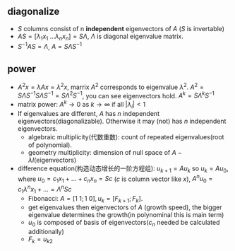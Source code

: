 ## diagonalize
- $S$ columns consist of n **independent** eigenvectors of $A$ ($S$ is invertable)
- $AS=[\lambda_1x_1\ \dots \lambda_nx_n]=S\Lambda$, $\Lambda$ is diagonal eigenvalue matrix.
- $S^{-1}AS=\Lambda$, $A=S\Lambda S^{-1}$

## power
- $A^2x=\lambda Ax=\lambda ^2x$, marrix $A^2$ corresponds to eigenvalue $\lambda ^2$. $A^2=S\Lambda S^{-1}S\Lambda S^{-1}=S\Lambda^2S^{-1}$, you can see eigenvectors hold. $A^k=S\Lambda ^kS^{-1}$
- matrix power: $A^k\to 0$ as $k\to \infty$ if all $|\lambda _i|<1$
- If eigenvalues are different, $A$ has $n$ independent eigenvectors(diagonalizable). Otherwise it may (not) has $n$ independent eigenvectors.
    - algebraic multiplicity(代数重数): count of repeated eigenvalues(root of polynomial).
    - geometry multiplicity: dimension of null space of $A-\lambda I$(eigenvectors)
- difference equation(构造动态增长的一阶方程组): $u_{k+1}=Au_{k}$ so $u_{k}=Au_0$, where $u_0=c_1x_1+\dots +c_nx_n=Sc$ ($c$ is column vector like $x$), $A^nu_0=c_1\lambda ^nx_1+\dots =\Lambda ^nSc$
    - Fibonacci: $A=[1\ 1;1\ 0],u_k=[F_{k+1};F_k]$.
    - get eigenvalues then eigenvectors of $A$ (growth speed), the bigger eigenvalue determines the growth(in polynominal this is main term)
    - $u_0$ is composed of basis of eigenvectors($c_n$ needed be calculated additionally)
    - $F_k=u_{k2}$